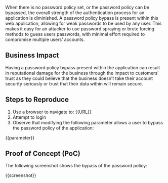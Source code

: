 When there is no password policy set, or the password policy can be bypassed, the overall strength of the authentication process for an application is diminished. A password policy bypass is present within this web application, allowing for weak passwords to be used by any user. This makes it easy for an attacker to use password spraying or brute forcing methods to guess users passwords, with minimal effort required to compromise multiple users’ accounts.

## Business Impact

Having a password policy bypass present within the application can result in reputational damage for the business through the impact to customers’ trust as they could believe that the business doesn’t take their account security seriously or trust that their data within will remain secure.

## Steps to Reproduce

1. Use a browser to navigate to: {{URL}}
1. Attempt to login
1. Observe that modifying the following parameter allows a user to bypass the password policy of the application:

​​{{parameter}}

## Proof of Concept (PoC)

The following screenshot shows the bypass of the password policy:

{{screenshot}}
